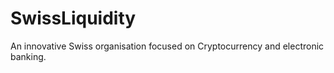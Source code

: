 # SwissLiquidity
An innovative Swiss organisation focused on Cryptocurrency and electronic banking. 
